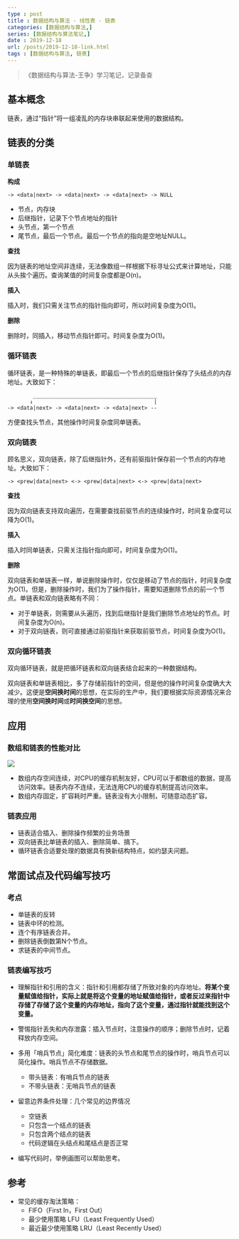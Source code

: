 ```yaml
---
type : post
title : 数据结构与算法 - 线性表 - 链表
categories: [数据结构与算法,] 
series: [数据结构与算法笔记,]
date : 2019-12-18
url: /posts/2019-12-18-link.html 
tags : [数据结构与算法, 链表]
---
```


> 《数据结构与算法-王争》学习笔记，记录备查

## 基本概念

链表，通过“指针”将一组凌乱的内存块串联起来使用的数据结构。

## 链表的分类

### 单链表

**构成**

```
-> <data|next> -> <data|next> -> <data|next> -> NULL 
```
- 节点，内存块
- 后继指针，记录下个节点地址的指针
- 头节点，第一个节点
- 尾节点，最后一个节点。最后一个节点的指向是空地址NULL。

**查找**

因为链表的地址空间非连续，无法像数组一样根据下标寻址公式来计算地址，只能从头挨个遍历。查询某值的时间复杂度都是O(n)。

**插入**

插入时，我们只需关注节点的指针指向即可，所以时间复杂度为O(1)。

**删除**

删除时，同插入，移动节点指针即可。时间复杂度为O(1)。

### 循环链表

循环链表，是一种特殊的单链表，即最后一个节点的后继指针保存了头结点的内存地址。大致如下：

```
        _______________________________________ 
       ↓                                      |
-> <data|next> -> <data|next> -> <data|next> --
```

方便查找头节点，其他操作时间复杂度同单链表。

### 双向链表

顾名思义，双向链表，除了后继指针外，还有前驱指针保存前一个节点的内存地址。大致如下：

```
-> <prew|data|next> <-> <prew|data|next> <-> <prew|data|next>
```

**查找**

因为双向链表支持双向遍历，在需要查找前驱节点的连续操作时，时间复杂度可以降为O(1)。

**插入**

插入时同单链表，只需关注指针指向即可，时间复杂度为O(1)。

**删除**

双向链表和单链表一样，单说删除操作时，仅仅是移动了节点的指针，时间复杂度为O(1)。但是，删除操作时，我们为了操作指针，需要知道删除节点的前一个节点。单链表和双向链表略有不同：

- 对于单链表，则需要从头遍历，找到后继指针是我们删除节点地址的节点。时间复杂度为O(n)。
- 对于双向链表，则可直接通过前驱指针来获取前驱节点，时间复杂度为O(1)。

### 双向循环链表

双向循环链表，就是把循环链表和双向链表结合起来的一种数据结构。

双向链表和单链表相比，多了存储前指针的空间，但是他的操作时间复杂度确大大减少。这便是**空间换时间**的思想，在实际的生产中，我们要根据实际资源情况来合理的使用**空间换时间**或**时间换空间**的思想。

## 应用

### 数组和链表的性能对比

![](/static/imgs/complexity/link.jpg)

- 数组内存空间连续，对CPU的缓存机制友好，CPU可以于都数组的数据，提高访问效率。链表内存不连续，无法连用CPU的缓存机制提高访问效率。
- 数组内存固定，扩容耗时严重。链表没有大小限制，可随意动态扩容。

### 链表应用

- 链表适合插入、删除操作频繁的业务场景
- 双向链表比单链表的插入、删除简单、搞下。
- 循环链表合适要处理的数据具有换新结构特点，如约瑟夫问题。

## 常面试点及代码编写技巧

### 考点

- 单链表的反转
- 链表中环的检测。
- 连个有序链表合并。
- 删除链表倒数第N个节点。
- 求链表的中间节点。

### 链表编写技巧

- 理解指针和引用的含义：指针和引用都存储了所致对象的内存地址。**将某个变量赋值给指针，实际上就是将这个变量的地址赋值给指针，或者反过来指针中存储了存储了这个变量的内存地址，指向了这个变量，通过指针就能找到这个变量。**

- 警惕指针丢失和内存泄露：插入节点时，注意操作的顺序；删除节点时，记着释放内存空间。
- 多用「哨兵节点」简化难度：链表的头节点和尾节点的操作时，哨兵节点可以简化操作。哨兵节点不存储数据。
  - 带头链表：有哨兵节点的链表
  - 不带头链表：无哨兵节点的链表

- 留意边界条件处理：几个常见的边界情况
  - 空链表
  - 只包含一个结点的链表
  - 只包含两个结点的链表
  - 代码逻辑在头结点和尾结点是否正常

- 编写代码时，举例画图可以帮助思考。

## 参考

- 常见的缓存淘汰策略：
  - FIFO（First In，First Out）
  - 最少使用策略 LFU（Least Frequently Used）
  - 最近最少使用策略 LRU（Least Recently Used）